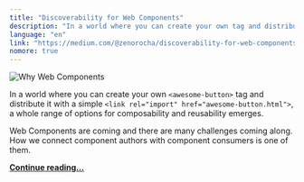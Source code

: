 ```yaml
---
title: "Discoverability for Web Components"
description: "In a world where you can create your own tag and distribute it with a simple link tag, a whole range of options for composability and reusability emerges."
language: "en"
link: "https://medium.com/@zenorocha/discoverability-for-web-components-72ce29f128b2"
nomore: true
---
```


![Why Web Components](/assets/img/posts/discoverability-for-web-components.png)

In a world where you can create your own `<awesome-button>` tag and distribute it with a simple `<link rel="import" href="awesome-button.html">`, a whole range of options for composability and reusability emerges.

Web Components are coming and there are many challenges coming along. How we connect component authors with component consumers is one of them.

**[Continue reading…](https://medium.com/@zenorocha/discoverability-for-web-components-72ce29f128b2)**